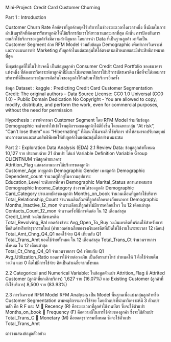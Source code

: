 Mini-Project: Credit Card Customer Churning

Part 1 : Introduction

Customer Churn Rate คืออัตราที่ลูกค้าหยุดใช้บริการในช่วงระยะเวลาใดเวลาหนึ่ง ซึ่งมีผลในการดำเนินธุรกิจที่ต้องการรักษาลูกค้าให้ใช้บริการกับเราให้ยาวนานและมากที่สุด ดังนั้น การป้องกันการยกเลิกใช้บริการของลูกค้าจึงมีความสำคัญมาก โดยการนำ Data ที่เป็นฐานลูกค้า มาจัดเป็น Customer Segment ด้วย RFM Model ร่วมกับข้อมูล Demographic เพื่อทำการวิเคราะห์และวางแผนการทำ Marketing กับลูกค้าในแต่ละกลุ่มให้ได้ตรงตามเป้าหมายและมีประสิทธิภาพมากที่สุด

ซึ่งชุดข้อมูลที่ใช้ในโปรเจคนี้ เป็นข้อมูลลูกค้า Consumer Credit Card Portfolio ของธนาคารแห่งหนึ่ง ที่ต้องการวิเคราะห์หาลูกค้าที่มีแนวโน้มจะยกเลิกการใช้บริการบัตรเครดิต เพื่อที่จะได้มอบการบริการที่ดีขึ้นและกระตุ้นการตัดสินใจของลูกค้าให้กลับมาใช้บริการอีกครั้ง

ข้อมูล Dataset :
kaggle : Predicting Credit Card Customer Segmentation
Credit: The original authors – Data Source
License: CC0 1.0 Universal (CC0 1.0) - Public Domain Dedication
No Copyright - You are allowed to copy, modify, distribute, and perform the work, even for commercial purposes, without the need for permission

Hypothesis :
การพิจารณา Customer Segment โดย RFM Model ร่วมกับข้อมูล Demographic จะช่วยทำให้เข้าใจพฤติกรรมของลูกค้าได้ดียิ่งขึ้น โดยเฉพาะกลุ่ม “At risk”, “Can’t lose them” และ “Hibernating” ที่มีแนวโน้มจะเลิกใช้บริการ ทำให้สามารถปรับกลยุทธ์ทางการตลาดและเสนอสิทธิพิเศษให้กับลูกค้าในแต่ละกลุ่มได้อย่างเหมาะสม


Part 2 : Exploration Data Analysis (EDA)
2.1 Review Data: 
ข้อมูลลูกค้าทั้งหมด 10,127 ราย ประกอบด้วย 21 ตัวแปร ได้แก่
Variable	Definition	Variable Group
CLIENTNUM	รหัสลูกค้าธนาคาร	
Attrition_Flag	แสดงสถานะการใช้บริการของลูกค้า	
Customer_Age	อายุลูกค้า	Demographic
Gender	เพศลูกค้า	Demographic
Dependent_count	จำนวนผู้ที่อยู่ในความอุปการะ	
Education_Level	ระดับการศึกษา	Demographic
Marital_Status	สถานภาพสมรส	Demographic
Income_Category	ช่วงรายได้ของลูกค้า	Demographic
Card_Category	ประเภทบัตรของลูกค้า	
Months_on_book	จำนวนเดือนที่ลูกค้าใช้บริการ	
Total_Relationship_Count	จำนวนผลิตภัณฑ์ที่ลูกค้าถือครองกับธนาคาร	Demographic
Months_Inactive_12_mon	จำนวนเดือนที่ลูกค้าไม่มีการเคลื่อนไหว ใน 12 เดือนล่าสุด	
Contacts_Count_12_mon	จำนวนครั้งที่มีการติดต่อ ใน 12 เดือนล่าสุด	
Credit_Limit	วงเงินบัตรเครดิต	
Total_Revolving_Bal	ยอดค้างชำระ	
Avg_Open_To_Buy	วงเงินเครดิตที่พร้อมใช้สำหรับการซื้อสินค้าหรือทำธุรกรรมใหม่ (คำนวณค่าเฉลี่ยของวงเงินเครดิตที่เปิดให้ใช้งานในระยะเวลา 12 เดือน)	
Total_Amt_Chng_Q4_Q1	ยอดใช้จ่าย Q4 เทียบกับ Q1	
Total_Trans_Amt	ยอดใช้จ่ายทั้งหมด ใน 12 เดือนล่าสุด	
Total_Trans_Ct	จำนวนรายการทั้งหมด ใน 12 เดือนล่าสุด	
Total_Ct_Chng_Q4_Q1	จำนวนรายการ Q4 เทียบกับ Q1	
Avg_Utilization_Ratio	ยอดการใช้จ่ายต่อวงเงิน เป็นอัตราเท่าไหร่ 
กำหนดให้ 1 คือใช้จ่ายเต็มวงเงิน และ 0 คือไม่มีการใช้จ่าย คิดเป็นค่าเฉลี่ยจากทั้งหมด 	















2.2 Categorical and Numerical Variable:
ในข้อมูลตัวแปร Attrition_Flag มี Attrited Customer (ลูกค้าที่ยกเลิกบริการ) 1,627 ราย (16.07%) และ Existing Customer (ลูกค้าที่ยังใช้บริการ) 8,500 ราย (83.93%)




























2.3 การวิเคราะห์ RFM Model
	RFM Analysis เป็น Model พื้นฐานเพื่อแบ่งกลุ่มลูกค้าหรือ Customer Segmentation ตามพฤติกรรมการใช้จ่าย โดยตัวแปรที่นำมาวิเคราะห์มี 3 ตัวแปรหลัก คือ R F และ M
	Recency   (R) 	คือระยะเวลาที่ลูกค้าใช้งานบัตร ซึ่งจะใช้ตัวแปร Months_on_book 
	Frequency (F) 	คือความถี่ในการใช้จ่ายของลูกค้า ซึ่งจะใช้ตัวแปร Total_Trans_C
	Monetary  (M) 	คือยอดธุรกรรมทั้งหมด ซึ่งจะใช้ตัวแปร Total_Trans_Amt 

ตารางแสดงข้อมูลตัวอย่าง

